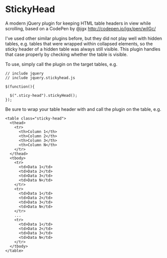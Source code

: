 # StickyHead
A modern jQuery plugin for keeping HTML table headers in view while scrolling, based on a CodePen by @jgx http://codepen.io/jgx/pen/wiIGc/

I've used other similar plugins before, but they did not play well with hidden tables, e.g. tables that were wrapped within collapsed elements, so the sticky header of a hidden table was always still visible.  This plugin handles that case properly by checking whether the table is visible.

To use, simply call the plugin on the target tables, e.g.

    // include jquery
    // include jquery.stickyhead.js
    
    $(function(){
    
      $(".sticy-head").stickyHead();
    });


Be sure to wrap your table header with <thead> and call the plugin on the table, e.g.

    <table class="sticky-head">
      <thead>
        <tr>
          <th>Column 1</th>
          <th>Column 2</th>
          <th>Column 3</th>
          <th>Column N</th>
        </tr>
      </thead>
      <tbody>
        <tr>
          <td>Data 1</td>
          <td>Data 2</td>
          <td>Data 3</td>
          <td>Data N</td>
        </tr>
        <tr>
          <td>Data 1</td>
          <td>Data 2</td>
          <td>Data 3</td>
          <td>Data N</td>
        </tr>
        ...
        <tr>
          <td>Data 1</td>
          <td>Data 2</td>
          <td>Data 3</td>
          <td>Data N</td>
        </tr>
      </tbody>
    </table>
